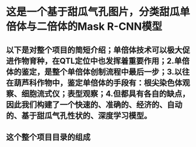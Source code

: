 # 这是一个基于甜瓜气孔图片，分类甜瓜单倍体与二倍体的Mask R-CNN模型
## 以下是对整个项目的简短介绍；单倍体技术可以极大促进作物育种，在QTL定位中也发挥着重要作用；2.单倍体的鉴定，是整个单倍体创制流程中最后一步；3.以往在葫芦科作物中，鉴定单倍体的手段有：根尖染色体观察、细胞流式仪；表型观察；4.但都具有各自的缺点，因此我们构建了一个快速的、准确的、经济的、自动的、基于甜瓜气孔性状的、深度学习模型。
## 这个整个项目目录的组成

